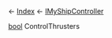 ← [Index](Api-Index) ← [IMyShipController](Sandbox.ModAPI.Ingame.IMyShipController)

[bool](System.Boolean) ControlThrusters